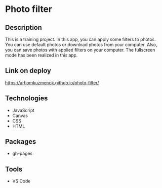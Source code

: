 # Photo filter

## Description 
This is a training project. In this app, you can apply some filters to photos. You can use default photos or download photos from your computer. Also, you can save photos with applied filters on your computer. The fullscreen mode has been realized in this app.

## Link on deploy
https://artiomkuzmenok.github.io/photo-filter/

## Technologies
- JavaScript
- Canvas
- CSS
- HTML

## Packages
- gh-pages

## Tools
- VS Code
